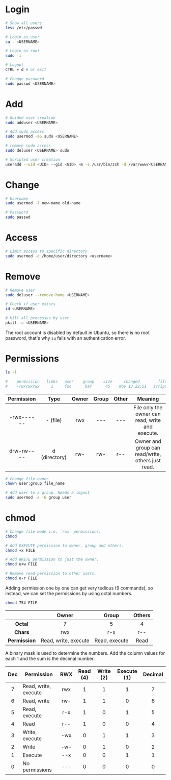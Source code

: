 # Login

```bash
# Show all users
less /etc/passwd

# Login as user
su - <USERNAME>

# Login as root
sudo -i

# Logout
CTRL + d # or exit

# Change password
sudo passwd <USERNAME>
```

# Add

```bash
# Guided user creation
sudo adduser <USERNAME>

# Add sudo access
sudo usermod -aG sudo <USERNAME>

# remove sudo access
sudo deluser <USERNAME> sudo

# Scripted user creation
useradd --uid <UID> --gid <GID> -m -s /usr/bin/zsh -d /var/www/<USERNAME> --password <PASSWORD> <USERNAME>
```

# Change

```bash
# Username
sudo usermod -l new-name old-name

# Password
sudo passwd
```

# Access

```bash
# Limit access to specific directory
sudo usermod -d /home/user/directory <username>
```

# Remove

```bash
# Remove user
sudo deluser --remove-home <USERNAME>

# Check if user exists
id <USERNAME>

# Kill all processes by user
pkill -u <USERNAME>
```

The root account is disabled by default in Ubuntu, so there is no root password, that's why `su` fails with an authentication error.

# Permissions

```bash
ls -l

#    permission   links   user    group    size     changed        file
#    -rwxrwxrwx     1     foo      bar      45    Nov 13 22:51   script.js
```

| Permission |     Type      | Owner | Group | Other |                      Meaning                      |
| :--------: | :-----------: | :---: | :---: | :---: | :-----------------------------------------------: |
| -rwx------ |   - (file)    |  rwx  |  ---  |  ---  | File only the owner can read, write and execute.  |
| drw-rw---- | d (directory) |  rw-  |  rw-  |  r--  | Owner and group can read/write, others just read. |

```bash
# Change file owner
chown user:group file_name

# Add user to a group. Needs a logout
sudo usermod -a -G group user
```

# chmod

```bash
# Change file mode i.e. `rwx` permissions.
chmod

# Add EXECUTE permission to owner, group and others.
chmod +x FILE

# Add WRITE permission to just the owner.
chmod u+w FILE

# Remove read permission to other users.
chmod o-r FILE
```

Adding permission one by one can get very tedious (9 commands), so instead, we can set the permissions by using octal numbers.

```bash
chmod 754 FILE
```

|                |        Owner         |     Group     | Others |
| :------------: | :------------------: | :-----------: | :----: |
|   **Octal**    |          7           |       5       |   4    |
|   **Chars**    |         rwx          |      r-x      |  r--   |
| **Permission** | Read, write, execute | Read, execute |  Read  |

A binary mask is used to determine the numbers. Add the column values for each 1 and the sum is the decimal number.

| Dec | Permission           | RWX | Read (4) | Write (2) | Execute (1) | Decimal |
| :-: | -------------------- | :-: | :------: | :-------: | :---------: | :-----: |
|  7  | Read, write, execute | rwx |    1     |     1     |      1      |    7    |
|  6  | Read, write          | rw- |    1     |     1     |      0      |    6    |
|  5  | Read, execute        | r-x |    1     |     0     |      1      |    5    |
|  4  | Read                 | r-- |    1     |     0     |      0      |    4    |
|  3  | Write, execute       | -wx |    0     |     1     |      1      |    3    |
|  2  | Write                | -w- |    0     |     1     |      0      |    2    |
|  1  | Execute              | --x |    0     |     0     |      1      |    1    |
|  0  | No permissions       | --- |    0     |     0     |      0      |    0    |
